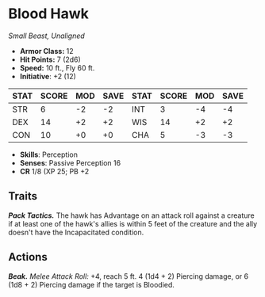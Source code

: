 # Blood Hawk

*Small Beast, Unaligned*

- **Armor Class:** 12
- **Hit Points:** 7 (2d6)
- **Speed:** 10 ft., Fly 60 ft.
- **Initiative**: +2 (12)

|STAT|SCORE|MOD|SAVE|STAT|SCORE|MOD|SAVE|
| --- | --- | --- | ---- |---| --- | --- | ---- |
| STR | 6 | -2 | -2 | INT | 3 | -4 | -4 |
| DEX | 14 | +2 | +2 | WIS | 14 | +2 | +2 |
| CON | 10 | +0 | +0 | CHA | 5 | -3 | -3 |

- **Skills**: Perception
- **Senses**: Passive Perception 16
- **CR** 1/8 (XP 25; PB +2

## Traits

***Pack Tactics.*** The hawk has Advantage on an attack roll against a creature if at least one of the hawk's allies is within 5 feet of the creature and the ally doesn't have the Incapacitated condition.


## Actions

***Beak.*** *Melee Attack Roll:* +4, reach 5 ft. 4 (1d4 + 2) Piercing damage, or 6 (1d8 + 2) Piercing damage if the target is Bloodied.

